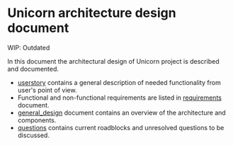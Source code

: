 # Unicorn architecture design document
WIP: Outdated

In this document the architectural design of Unicorn project is described and documented.

- [userstory](userstory.md) contains a general description of needed functionality from user's point of view.  
- Functional and non-functional requirements are listed in [requirements](requirements.md) document.   
- [general_design](general_design.md) document contains an overview of the architecture and components.
- [questions](questions.md) contains current roadblocks and unresolved questions to be discussed.